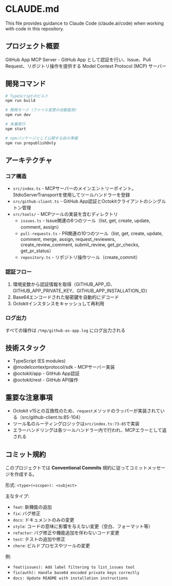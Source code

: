 # CLAUDE.md

This file provides guidance to Claude Code (claude.ai/code) when working with code in this repository.

## プロジェクト概要

GitHub App MCP Server - GitHub App として認証を行い、Issue、Pull Request、リポジトリ操作を提供する Model Context Protocol (MCP) サーバー

## 開発コマンド

```bash
# TypeScriptのビルド
npm run build

# 開発モード（ファイル変更の自動監視）
npm run dev

# 本番実行
npm start

# npmパッケージとして公開する前の準備
npm run prepublishOnly
```

## アーキテクチャ

### コア構造
- `src/index.ts` - MCPサーバーのメインエントリーポイント。StdioServerTransportを使用してツールハンドラーを登録
- `src/github-client.ts` - GitHub App認証とOctokitクライアントのシングルトン管理
- `src/tools/` - MCPツールの実装を含むディレクトリ
  - `issues.ts` - Issue関連の6つのツール（list, get, create, update, comment, assign）
  - `pull-requests.ts` - PR関連の10つのツール（list, get, create, update, comment, merge, assign, request_reviewers, create_review_comment, submit_review, get_pr_checks, get_pr_status）
  - `repository.ts` - リポジトリ操作ツール（create_commit）

### 認証フロー
1. 環境変数から認証情報を取得（GITHUB_APP_ID、GITHUB_APP_PRIVATE_KEY、GITHUB_APP_INSTALLATION_ID）
2. Base64エンコードされた秘密鍵を自動的にデコード
3. Octokitインスタンスをキャッシュして再利用

### ログ出力
すべての操作は `/tmp/github-as-app.log` にログ出力される

## 技術スタック
- TypeScript (ES modules)
- @modelcontextprotocol/sdk - MCPサーバー実装
- @octokit/app - GitHub App認証
- @octokit/rest - GitHub API操作

## 重要な注意事項
- Octokit v15との互換性のため、`request`メソッドのラッパーが実装されている（src/github-client.ts:85-104）
- ツール名のルーティングロジックは`src/index.ts:73-85`で実装
- エラーハンドリングは各ツールハンドラー内で行われ、MCPエラーとして返される

## コミット規約
このプロジェクトでは **Conventional Commits** 規約に従ってコミットメッセージを作成する。

形式: `<type>(<scope>): <subject>`

主なタイプ:
- `feat`: 新機能の追加
- `fix`: バグ修正
- `docs`: ドキュメントのみの変更
- `style`: コードの意味に影響を与えない変更（空白、フォーマット等）
- `refactor`: バグ修正や機能追加を伴わないコード変更
- `test`: テストの追加や修正
- `chore`: ビルドプロセスやツールの変更

例:
- `feat(issues): Add label filtering to list_issues tool`
- `fix(auth): Handle base64 encoded private keys correctly`
- `docs: Update README with installation instructions`